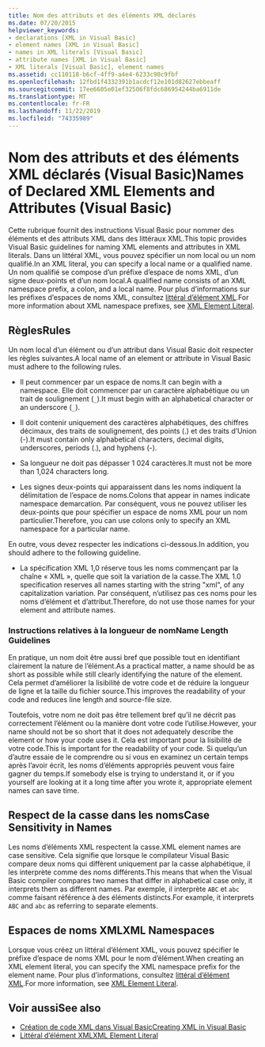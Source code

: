 ```yaml
---
title: Nom des attributs et des éléments XML déclarés
ms.date: 07/20/2015
helpviewer_keywords:
- declarations [XML in Visual Basic]
- element names [XML in Visual Basic]
- names in XML literals [Visual Basic]
- attribute names [XML in Visual Basic]
- XML literals [Visual Basic], element names
ms.assetid: cc110118-b6cf-4ff9-a4e4-6233c90c9fbf
ms.openlocfilehash: 12fbd1f4332391b1acdcf12e101d82627ebbeaff
ms.sourcegitcommit: 17ee6605e01ef32506f8fdc686954244ba6911de
ms.translationtype: MT
ms.contentlocale: fr-FR
ms.lasthandoff: 11/22/2019
ms.locfileid: "74335989"
---
```

# <a name="names-of-declared-xml-elements-and-attributes-visual-basic"></a><span data-ttu-id="37064-102">Nom des attributs et des éléments XML déclarés (Visual Basic)</span><span class="sxs-lookup"><span data-stu-id="37064-102">Names of Declared XML Elements and Attributes (Visual Basic)</span></span>
<span data-ttu-id="37064-103">Cette rubrique fournit des instructions Visual Basic pour nommer des éléments et des attributs XML dans des littéraux XML.</span><span class="sxs-lookup"><span data-stu-id="37064-103">This topic provides Visual Basic guidelines for naming XML elements and attributes in XML literals.</span></span>  <span data-ttu-id="37064-104">Dans un littéral XML, vous pouvez spécifier un nom local ou un nom qualifié.</span><span class="sxs-lookup"><span data-stu-id="37064-104">In an XML literal, you can specify a local name or a qualified name.</span></span> <span data-ttu-id="37064-105">Un nom qualifié se compose d’un préfixe d’espace de noms XML, d’un signe deux-points et d’un nom local.</span><span class="sxs-lookup"><span data-stu-id="37064-105">A qualified name consists of an XML namespace prefix, a colon, and a local name.</span></span> <span data-ttu-id="37064-106">Pour plus d’informations sur les préfixes d’espaces de noms XML, consultez [littéral d’élément XML](../../../../visual-basic/language-reference/xml-literals/xml-element-literal.md).</span><span class="sxs-lookup"><span data-stu-id="37064-106">For more information about XML namespace prefixes, see [XML Element Literal](../../../../visual-basic/language-reference/xml-literals/xml-element-literal.md).</span></span>  
  
## <a name="rules"></a><span data-ttu-id="37064-107">Règles</span><span class="sxs-lookup"><span data-stu-id="37064-107">Rules</span></span>  
 <span data-ttu-id="37064-108">Un nom local d’un élément ou d’un attribut dans Visual Basic doit respecter les règles suivantes.</span><span class="sxs-lookup"><span data-stu-id="37064-108">A local name of an element or attribute in Visual Basic must adhere to the following rules.</span></span>  
  
- <span data-ttu-id="37064-109">Il peut commencer par un espace de noms.</span><span class="sxs-lookup"><span data-stu-id="37064-109">It can begin with a namespace.</span></span> <span data-ttu-id="37064-110">Elle doit commencer par un caractère alphabétique ou un trait de soulignement (`_`).</span><span class="sxs-lookup"><span data-stu-id="37064-110">It must begin with an alphabetical character or an underscore (`_`).</span></span>  
  
- <span data-ttu-id="37064-111">Il doit contenir uniquement des caractères alphabétiques, des chiffres décimaux, des traits de soulignement, des points (.) et des traits d’Union (-).</span><span class="sxs-lookup"><span data-stu-id="37064-111">It must contain only alphabetical characters, decimal digits, underscores, periods (.), and hyphens (-).</span></span>  
  
- <span data-ttu-id="37064-112">Sa longueur ne doit pas dépasser 1 024 caractères.</span><span class="sxs-lookup"><span data-stu-id="37064-112">It must not be more than 1,024 characters long.</span></span>  
  
- <span data-ttu-id="37064-113">Les signes deux-points qui apparaissent dans les noms indiquent la délimitation de l’espace de noms.</span><span class="sxs-lookup"><span data-stu-id="37064-113">Colons that appear in names indicate namespace demarcation.</span></span> <span data-ttu-id="37064-114">Par conséquent, vous ne pouvez utiliser les deux-points que pour spécifier un espace de noms XML pour un nom particulier.</span><span class="sxs-lookup"><span data-stu-id="37064-114">Therefore, you can use colons only to specify an XML namespace for a particular name.</span></span>  
  
 <span data-ttu-id="37064-115">En outre, vous devez respecter les indications ci-dessous.</span><span class="sxs-lookup"><span data-stu-id="37064-115">In addition, you should adhere to the following guideline.</span></span>  
  
- <span data-ttu-id="37064-116">La spécification XML 1,0 réserve tous les noms commençant par la chaîne « XML », quelle que soit la variation de la casse.</span><span class="sxs-lookup"><span data-stu-id="37064-116">The XML 1.0 specification reserves all names starting with the string "xml", of any capitalization variation.</span></span> <span data-ttu-id="37064-117">Par conséquent, n’utilisez pas ces noms pour les noms d’élément et d’attribut.</span><span class="sxs-lookup"><span data-stu-id="37064-117">Therefore, do not use those names for your element and attribute names.</span></span>  
  
### <a name="name-length-guidelines"></a><span data-ttu-id="37064-118">Instructions relatives à la longueur de nom</span><span class="sxs-lookup"><span data-stu-id="37064-118">Name Length Guidelines</span></span>  
 <span data-ttu-id="37064-119">En pratique, un nom doit être aussi bref que possible tout en identifiant clairement la nature de l’élément.</span><span class="sxs-lookup"><span data-stu-id="37064-119">As a practical matter, a name should be as short as possible while still clearly identifying the nature of the element.</span></span> <span data-ttu-id="37064-120">Cela permet d’améliorer la lisibilité de votre code et de réduire la longueur de ligne et la taille du fichier source.</span><span class="sxs-lookup"><span data-stu-id="37064-120">This improves the readability of your code and reduces line length and source-file size.</span></span>  
  
 <span data-ttu-id="37064-121">Toutefois, votre nom ne doit pas être tellement bref qu’il ne décrit pas correctement l’élément ou la manière dont votre code l’utilise.</span><span class="sxs-lookup"><span data-stu-id="37064-121">However, your name should not be so short that it does not adequately describe the element or how your code uses it.</span></span> <span data-ttu-id="37064-122">Cela est important pour la lisibilité de votre code.</span><span class="sxs-lookup"><span data-stu-id="37064-122">This is important for the readability of your code.</span></span> <span data-ttu-id="37064-123">Si quelqu’un d’autre essaie de le comprendre ou si vous en examinez un certain temps après l’avoir écrit, les noms d’éléments appropriés peuvent vous faire gagner du temps.</span><span class="sxs-lookup"><span data-stu-id="37064-123">If somebody else is trying to understand it, or if you yourself are looking at it a long time after you wrote it, appropriate element names can save time.</span></span>  
  
## <a name="case-sensitivity-in-names"></a><span data-ttu-id="37064-124">Respect de la casse dans les noms</span><span class="sxs-lookup"><span data-stu-id="37064-124">Case Sensitivity in Names</span></span>  
 <span data-ttu-id="37064-125">Les noms d’éléments XML respectent la casse.</span><span class="sxs-lookup"><span data-stu-id="37064-125">XML element names are case sensitive.</span></span> <span data-ttu-id="37064-126">Cela signifie que lorsque le compilateur Visual Basic compare deux noms qui diffèrent uniquement par la casse alphabétique, il les interprète comme des noms différents.</span><span class="sxs-lookup"><span data-stu-id="37064-126">This means that when the Visual Basic compiler compares two names that differ in alphabetical case only, it interprets them as different names.</span></span> <span data-ttu-id="37064-127">Par exemple, il interprète `ABC` et `abc` comme faisant référence à des éléments distincts.</span><span class="sxs-lookup"><span data-stu-id="37064-127">For example, it interprets `ABC` and `abc` as referring to separate elements.</span></span>  
  
## <a name="xml-namespaces"></a><span data-ttu-id="37064-128">Espaces de noms XML</span><span class="sxs-lookup"><span data-stu-id="37064-128">XML Namespaces</span></span>  
 <span data-ttu-id="37064-129">Lorsque vous créez un littéral d’élément XML, vous pouvez spécifier le préfixe d’espace de noms XML pour le nom d’élément.</span><span class="sxs-lookup"><span data-stu-id="37064-129">When creating an XML element literal, you can specify the XML namespace prefix for the element name.</span></span> <span data-ttu-id="37064-130">Pour plus d’informations, consultez [littéral d’élément XML](../../../../visual-basic/language-reference/xml-literals/xml-element-literal.md).</span><span class="sxs-lookup"><span data-stu-id="37064-130">For more information, see [XML Element Literal](../../../../visual-basic/language-reference/xml-literals/xml-element-literal.md).</span></span>  
  
## <a name="see-also"></a><span data-ttu-id="37064-131">Voir aussi</span><span class="sxs-lookup"><span data-stu-id="37064-131">See also</span></span>

- [<span data-ttu-id="37064-132">Création de code XML dans Visual Basic</span><span class="sxs-lookup"><span data-stu-id="37064-132">Creating XML in Visual Basic</span></span>](../../../../visual-basic/programming-guide/language-features/xml/creating-xml.md)
- [<span data-ttu-id="37064-133">Littéral d’élément XML</span><span class="sxs-lookup"><span data-stu-id="37064-133">XML Element Literal</span></span>](../../../../visual-basic/language-reference/xml-literals/xml-element-literal.md)
